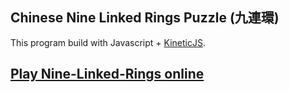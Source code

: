 ## Chinese Nine Linked Rings Puzzle (九連環)

This program build with Javascript + [KineticJS](http://kineticjs.com).

<a target="_blank" href="https://simonhung.github.io/NineLinkedRings/nineLinkedRings.html">Play Nine-Linked-Rings online</a>
------------------------------------
